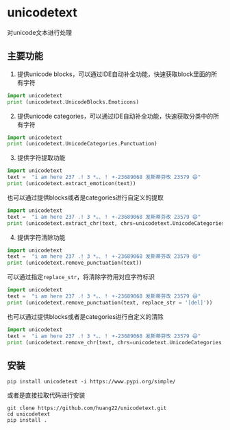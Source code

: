 # unicodetext
对unicode文本进行处理

## 主要功能
1. 提供unicode blocks，可以通过IDE自动补全功能，快速获取block里面的所有字符
```python
import unicodetext
print (unicodetext.UnicodeBlocks.Emoticons)
```
2. 提供unicode categories，可以通过IDE自动补全功能，快速获取分类中的所有字符
```python
import unicodetext
print (unicodetext.UnicodeCategories.Punctuation)
```
3. 提供字符提取功能
```python
import unicodetext
text =  "i am here 237 .! 3 *。、！ +-23689068 发斯蒂芬改 23579 😄"
print (unicodetext.extract_emoticon(text))
```
也可以通过提供blocks或者是categories进行自定义的提取
```python
import unicodetext
text =  "i am here 237 .! 3 *。、！ +-23689068 发斯蒂芬改 23579 😄"
print (unicodetext.extract_chr(text, chrs=unicodetext.UnicodeCategories.Symbol))
```

4. 提供字符清除功能
```python
import unicodetext
text =  "i am here 237 .! 3 *。、！ +-23689068 发斯蒂芬改 23579 😄"
print (unicodetext.remove_punctuation(text))
```
可以通过指定`replace_str`，将清除字符用对应字符标识
```python
import unicodetext
text =  "i am here 237 .! 3 *。、！ +-23689068 发斯蒂芬改 23579 😄"
print (unicodetext.remove_punctuation(text, replace_str = '[del]'))
```

也可以通过提供blocks或者是categories进行自定义的清除
```python
import unicodetext
text =  "i am here 237 .! 3 *。、！ +-23689068 发斯蒂芬改 23579 😄"
print (unicodetext.remove_chr(text, chrs=unicodetext.UnicodeCategories.Symbol))
```

## 安装
```shell
pip install unicodetext -i https://www.pypi.org/simple/
```
或者是直接拉取代码进行安装
```shell
git clone https://github.com/huang22/unicodetext.git
cd unicodetext
pip install .
```